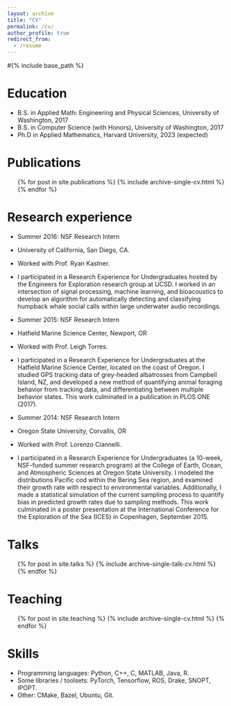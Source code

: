 ```yaml
---
layout: archive
title: "CV"
permalink: /cv/
author_profile: true
redirect_from:
  - /resume
---
```


#{% include base_path %}

Education
======
* B.S. in Applied Math: Engineering and Physical Sciences, University of Washington, 2017
* B.S. in Computer Science (with Honors), University of Washington, 2017
* Ph.D in Applied Mathematics, Harvard University, 2023 (expected)

Publications
======
  <ul>{% for post in site.publications %}
    {% include archive-single-cv.html %}
  {% endfor %}</ul>
  
Research experience
======
  * Summer 2016: NSF Research Intern
  * University of California, San Diego, CA.
  * Worked with Prof. Ryan Kastner.
  * I participated in a Research Experience for Undergraduates hosted by the Engineers for Exploration research group at UCSD. I worked in an intersection of signal processing, machine learning, and bioacoustics to develop an algorithm for automatically detecting and classifying humpback whale social calls within large underwater audio recordings.
  
  * Summer 2015: NSF Research Intern
  * Hatfield Marine Science Center, Newport, OR
  * Worked with Prof. Leigh Torres.
  * I participated in a Research Experience for Undergraduates at the Hatfield Marine Science Center, located on the coast of Oregon. I studied GPS tracking data of grey-headed albatrosses from Campbell Island, NZ, and developed a new method of quantifying animal foraging behavior from tracking data, and differentiating between multiple behavior states. This work culminated in a publication in PLOS ONE (2017).
  
  * Summer 2014: NSF Research Intern
  * Oregon State University, Corvallis, OR
  * Worked with Prof. Lorenzo Ciannelli.
  * I participated in a Research Experience for Undergraduates (a 10-week, NSF-funded summer research program) at the College of Earth, Ocean, and Atmospheric Sciences at Oregon State University. I modeled the distributions Pacific cod within the Bering Sea region, and examined their growth rate with respect to environmental variables. Additionally, I made a statistical simulation of the current sampling process to quantify bias in predicted growth rates due to sampling methods. This work culminated in a poster presentation at the International Conference for the Exploration of the Sea (ICES) in Copenhagen, September 2015.

  
Talks
======
  <ul>{% for post in site.talks %}
    {% include archive-single-talk-cv.html %}
  {% endfor %}</ul>
  
Teaching
======
  <ul>{% for post in site.teaching %}
    {% include archive-single-cv.html %}
  {% endfor %}</ul>

Skills
======
* Programming languages: Python, C++, C, MATLAB, Java, R.
* Some libraries / toolsets: PyTorch, Tensorflow, ROS, Drake, SNOPT, IPOPT.
* Other: CMake, Bazel, Ubuntu, Git.
